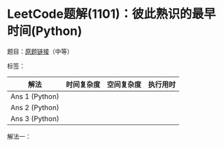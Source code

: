 # LeetCode题解(1101)：彼此熟识的最早时间(Python)

题目：[原题链接](https://leetcode-cn.com/problems/the-earliest-moment-when-everyone-become-friends/)（中等）

标签：

| 解法           | 时间复杂度 | 空间复杂度 | 执行用时 |
| -------------- | ---------- | ---------- | -------- |
| Ans 1 (Python) |            |            |          |
| Ans 2 (Python) |            |            |          |
| Ans 3 (Python) |            |            |          |

解法一：

